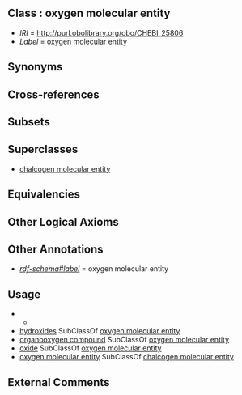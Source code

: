 
## Class : oxygen molecular entity

 * *IRI* = http://purl.obolibrary.org/obo/CHEBI_25806
 * *Label* = oxygen molecular entity

## Synonyms


## Cross-references


## Subsets


## Superclasses

 * [chalcogen molecular entity](../../CHEBI/04/CHEBI_33304.md)

## Equivalencies


## Other Logical Axioms


## Other Annotations

 * *[rdf-schema#label](../../el/rdf-schema#label.md)* = oxygen molecular entity

## Usage

 * -
 * [hydroxides](../../CHEBI/51/CHEBI_24651.md) SubClassOf [oxygen molecular entity](../../CHEBI/06/CHEBI_25806.md)
 * [organooxygen compound](../../CHEBI/63/CHEBI_36963.md) SubClassOf [oxygen molecular entity](../../CHEBI/06/CHEBI_25806.md)
 * [oxide](../../CHEBI/41/CHEBI_25741.md) SubClassOf [oxygen molecular entity](../../CHEBI/06/CHEBI_25806.md)
 * [oxygen molecular entity](../../CHEBI/06/CHEBI_25806.md) SubClassOf [chalcogen molecular entity](../../CHEBI/04/CHEBI_33304.md)

## External Comments

